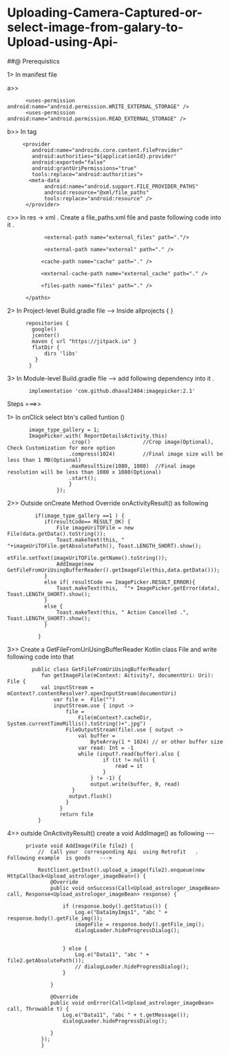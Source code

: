 # Uploading-Camera-Captured-or-select-image-from-galary-to-Upload-using-Api-

##@ Prerequistics


 1> In manifest file 

a>>  

          <uses-permission android:name="android.permission.WRITE_EXTERNAL_STORAGE" />
          <uses-permission android:name="android.permission.READ_EXTERNAL_STORAGE" />

b>> In <application >  tag 

         <provider
            android:name="androidx.core.content.FileProvider"
            android:authorities="${applicationId}.provider"
            android:exported="false"
            android:grantUriPermissions="true"
            tools:replace="android:authorities">
           <meta-data
                android:name="android.support.FILE_PROVIDER_PATHS"
                android:resource="@xml/file_paths"
                tools:replace="android:resource" />
          </provider>

c>> In res -> xml  . Create  a file_paths.xml file  and paste following code into it . 
              <?xml version="1.0" encoding="utf-8"?>
         <paths>
                <external-path name="my_images" path="Android/data/<write_your_package_here>" />
                   <external-path
                    name="external_files"
                    path="." />
       
                <external-path name="external_files" path="."/>
      
                <external-path name="external" path="." />
            
               <cache-path name="cache" path="." />
          
               <external-cache-path name="external_cache" path="." />
           
               <files-path name="files" path="." />
          
          </paths>

2>   In   Project-level  Build.gradle file -->  Inside allprojects { }      

          repositories {
            google()
            jcenter()
            maven { url "https://jitpack.io" }
            flatDir {
                dirs 'libs'
             }
           }
 
3>  In   Module-level Build.gradle file   --> add following dependency into it .         

           implementation 'com.github.dhaval2404:imagepicker:2.1'


Steps ===>> 

1>      In  onClick select btn's called  funtion  ()
       
           image_type_gallery = 1;
           ImagePicker.with( ReportDetailsActivity.this)
                        .crop()	    			//Crop image(Optional), Check Customization for more option
                        .compress(1024)			//Final image size will be less than 1 MB(Optional)
                        .maxResultSize(1080, 1080)	//Final image resolution will be less than 1080 x 1080(Optional)
                        .start();
                        }
                    });

2>>  Outside onCreate  Method  Override  onActivityResult() as following                    

             if(image_type_gallery ==1 ) {
                if(resultCode== RESULT_OK) {
                    File imageUriTOFile = new File(data.getData().toString());
                    Toast.makeText(this, " "+imageUriTOFile.getAbsolutePath(), Toast.LENGTH_SHORT).show();
                        etFile.setText(imageUriTOFile.getName().toString());
                    AddImage(new GetFileFromUriUsingBufferReader().getImageFile(this,data.getData()));
                }
                else if( resultCode == ImagePicker.RESULT_ERROR){
                    Toast.makeText(this,  ""+ ImagePicker.getError(data), Toast.LENGTH_SHORT).show();
                }
                else {
                    Toast.makeText(this, " Action Cancelled .", Toast.LENGTH_SHORT).show();
                }
                
              }

3>> Create a GetFileFromUriUsingBufferReader  Kotlin class  File  and write  following code into that 

            public class GetFileFromUriUsingBufferReader{
               fun getImageFile(mContext: Activity?, documentUri: Uri): File {
               val inputStream = mContext?.contentResolver?.openInputStream(documentUri)
                   var file =  File("")
                   inputStream.use { input ->
                       file =
                           File(mContext?.cacheDir, System.currentTimeMillis().toString()+".jpg")
                       FileOutputStream(file).use { output ->
                           val buffer =
                               ByteArray(1 * 1024) // or other buffer size
                           var read: Int = -1
                           while (input?.read(buffer).also {
                                   if (it != null) {
                                       read = it
                                   }
                               } != -1) {
                               output.write(buffer, 0, read)
                         }
                        output.flush()
                       }
                     }
                     return file
              }

4>> outside  OnActivityResult() create a void AddImage()  as following ---

          private void AddImage(File file2) {
              //  Call your  corresponding Api  using Retrofit   .   Following example  is goods   --->   
              
              RestClient.getInst().upload_a_image(file2).enqueue(new HttpCallback<Upload_astrologer_imageBean>() {
                  @Override
                  public void onSuccess(Call<Upload_astrologer_imageBean> call, Response<Upload_astrologer_imageBean> response) {
                  
                      if (response.body().getStatus()) {
                          Log.e("Data1myImgs1", "abc " + response.body().getFile_img());
                          imageFile = response.body().getFile_img();
                          dialogLoader.hideProgressDialog();
                          
                          
                      } else {
                          Log.e("Data11", "abc " + file2.getAbsolutePath());
                          // dialogLoader.hideProgressDialog();
                      }
     
                  }
        
                  @Override
                  public void onError(Call<Upload_astrologer_imageBean> call, Throwable t) {
                      Log.e("Data11", "abc " + t.getMessage());
                      dialogLoader.hideProgressDialog();
     
                  }
               });
               }
       
